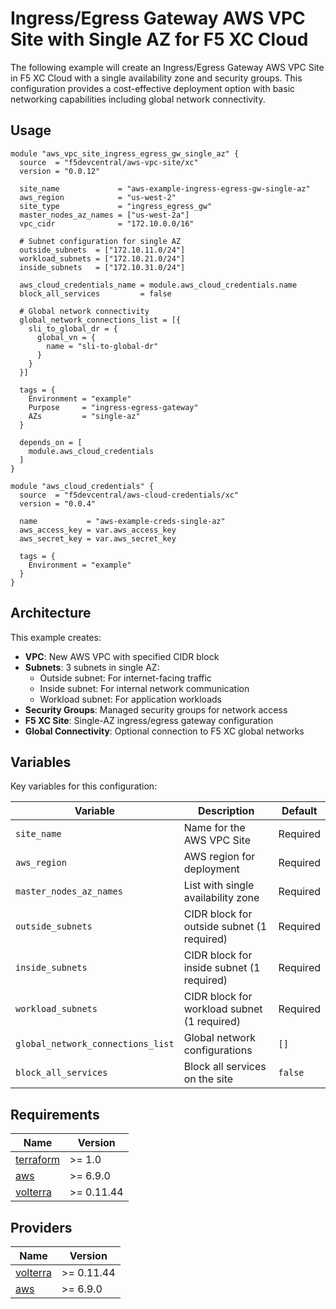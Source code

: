 # Ingress/Egress Gateway AWS VPC Site with Single AZ for F5 XC Cloud

The following example will create an Ingress/Egress Gateway AWS VPC Site in F5 XC Cloud with a single availability zone and security groups. This configuration provides a cost-effective deployment option with basic networking capabilities including global network connectivity.


## Usage

```hcl
module "aws_vpc_site_ingress_egress_gw_single_az" {
  source  = "f5devcentral/aws-vpc-site/xc"
  version = "0.0.12"

  site_name             = "aws-example-ingress-egress-gw-single-az"
  aws_region            = "us-west-2"
  site_type             = "ingress_egress_gw"
  master_nodes_az_names = ["us-west-2a"]
  vpc_cidr              = "172.10.0.0/16"
  
  # Subnet configuration for single AZ
  outside_subnets  = ["172.10.11.0/24"]
  workload_subnets = ["172.10.21.0/24"]
  inside_subnets   = ["172.10.31.0/24"]

  aws_cloud_credentials_name = module.aws_cloud_credentials.name
  block_all_services         = false

  # Global network connectivity
  global_network_connections_list = [{
    sli_to_global_dr = {
      global_vn = {
        name = "sli-to-global-dr"
      }
    }
  }]

  tags = {
    Environment = "example"
    Purpose     = "ingress-egress-gateway"
    AZs         = "single-az"
  }

  depends_on = [
    module.aws_cloud_credentials
  ]
}

module "aws_cloud_credentials" {
  source  = "f5devcentral/aws-cloud-credentials/xc"
  version = "0.0.4"

  name           = "aws-example-creds-single-az"
  aws_access_key = var.aws_access_key
  aws_secret_key = var.aws_secret_key

  tags = {
    Environment = "example"
  }
}
```

## Architecture

This example creates:

- **VPC**: New AWS VPC with specified CIDR block
- **Subnets**: 3 subnets in single AZ:
  - Outside subnet: For internet-facing traffic
  - Inside subnet: For internal network communication
  - Workload subnet: For application workloads
- **Security Groups**: Managed security groups for network access
- **F5 XC Site**: Single-AZ ingress/egress gateway configuration
- **Global Connectivity**: Optional connection to F5 XC global networks

## Variables

Key variables for this configuration:

| Variable                          | Description                                 | Default  |
| --------------------------------- | ------------------------------------------- | -------- |
| `site_name`                       | Name for the AWS VPC Site                   | Required |
| `aws_region`                      | AWS region for deployment                   | Required |
| `master_nodes_az_names`           | List with single availability zone          | Required |
| `outside_subnets`                 | CIDR block for outside subnet (1 required)  | Required |
| `inside_subnets`                  | CIDR block for inside subnet (1 required)   | Required |
| `workload_subnets`                | CIDR block for workload subnet (1 required) | Required |
| `global_network_connections_list` | Global network configurations               | `[]`     |
| `block_all_services`              | Block all services on the site              | `false`  |

## Requirements

| Name                                                                                                                 | Version    |
| -------------------------------------------------------------------------------------------------------------------- | ---------- |
| <a name="requirement_terraform"></a> [terraform](https://www.terraform.io/)                                          | >= 1.0     |
| <a name="requirement_aws"></a> [aws](https://registry.terraform.io/providers/hashicorp/aws/latest)                   | >= 6.9.0   |
| <a name="requirement_volterra"></a> [volterra](https://registry.terraform.io/providers/volterraedge/volterra/latest) | >= 0.11.44 |

## Providers

| Name                                                                                                              | Version    |
| ----------------------------------------------------------------------------------------------------------------- | ---------- |
| <a name="provider_volterra"></a> [volterra](https://registry.terraform.io/providers/volterraedge/volterra/latest) | >= 0.11.44 |
| <a name="provider_aws"></a> [aws](https://registry.terraform.io/providers/hashicorp/aws/latest)                   | >= 6.9.0   |